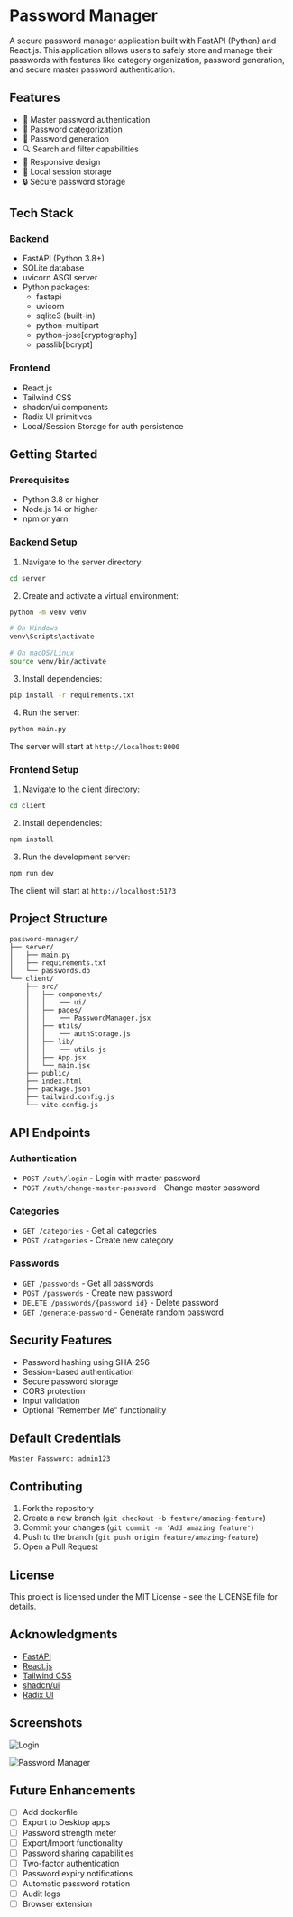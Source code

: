 # Password Manager

A secure password manager application built with FastAPI (Python) and React.js. This application allows users to safely store and manage their passwords with features like category organization, password generation, and secure master password authentication.

## Features

- 🔐 Master password authentication
- 📂 Password categorization
- 🔄 Password generation
- 🔍 Search and filter capabilities
- 📱 Responsive design
- 💾 Local session storage
- 🔒 Secure password storage

## Tech Stack

### Backend
- FastAPI (Python 3.8+)
- SQLite database
- uvicorn ASGI server
- Python packages:
  - fastapi
  - uvicorn
  - sqlite3 (built-in)
  - python-multipart
  - python-jose[cryptography]
  - passlib[bcrypt]

### Frontend
- React.js
- Tailwind CSS
- shadcn/ui components
- Radix UI primitives
- Local/Session Storage for auth persistence

## Getting Started

### Prerequisites
- Python 3.8 or higher
- Node.js 14 or higher
- npm or yarn

### Backend Setup

1. Navigate to the server directory:
```bash
cd server
```

2. Create and activate a virtual environment:
```bash
python -m venv venv

# On Windows
venv\Scripts\activate

# On macOS/Linux
source venv/bin/activate
```

3. Install dependencies:
```bash
pip install -r requirements.txt
```

4. Run the server:
```bash
python main.py
```

The server will start at `http://localhost:8000`

### Frontend Setup

1. Navigate to the client directory:
```bash
cd client
```

2. Install dependencies:
```bash
npm install
```

3. Run the development server:
```bash
npm run dev
```

The client will start at `http://localhost:5173`

## Project Structure

```
password-manager/
├── server/
│   ├── main.py
│   ├── requirements.txt
│   └── passwords.db
└── client/
    ├── src/
    │   ├── components/
    │   │   └── ui/
    │   ├── pages/
    │   │   └── PasswordManager.jsx
    │   ├── utils/
    │   │   └── authStorage.js
    │   ├── lib/
    │   │   └── utils.js
    │   ├── App.jsx
    │   └── main.jsx
    ├── public/
    ├── index.html
    ├── package.json
    ├── tailwind.config.js
    └── vite.config.js
```

## API Endpoints

### Authentication
- `POST /auth/login` - Login with master password
- `POST /auth/change-master-password` - Change master password

### Categories
- `GET /categories` - Get all categories
- `POST /categories` - Create new category

### Passwords
- `GET /passwords` - Get all passwords
- `POST /passwords` - Create new password
- `DELETE /passwords/{password_id}` - Delete password
- `GET /generate-password` - Generate random password

## Security Features

- Password hashing using SHA-256
- Session-based authentication
- Secure password storage
- CORS protection
- Input validation
- Optional "Remember Me" functionality

## Default Credentials

```
Master Password: admin123
```

## Contributing

1. Fork the repository
2. Create a new branch (`git checkout -b feature/amazing-feature`)
3. Commit your changes (`git commit -m 'Add amazing feature'`)
4. Push to the branch (`git push origin feature/amazing-feature`)
5. Open a Pull Request

## License

This project is licensed under the MIT License - see the LICENSE file for details.

## Acknowledgments

- [FastAPI](https://fastapi.tiangolo.com/)
- [React.js](https://reactjs.org/)
- [Tailwind CSS](https://tailwindcss.com/)
- [shadcn/ui](https://ui.shadcn.com/)
- [Radix UI](https://www.radix-ui.com/)

## Screenshots

![Login](screenshots/login.png)

![Password Manager](screenshots/dashboard.png)

## Future Enhancements

- [ ] Add dockerfile
- [ ] Export to Desktop apps
- [ ] Password strength meter
- [ ] Export/Import functionality
- [ ] Password sharing capabilities
- [ ] Two-factor authentication
- [ ] Password expiry notifications
- [ ] Automatic password rotation
- [ ] Audit logs
- [ ] Browser extension
